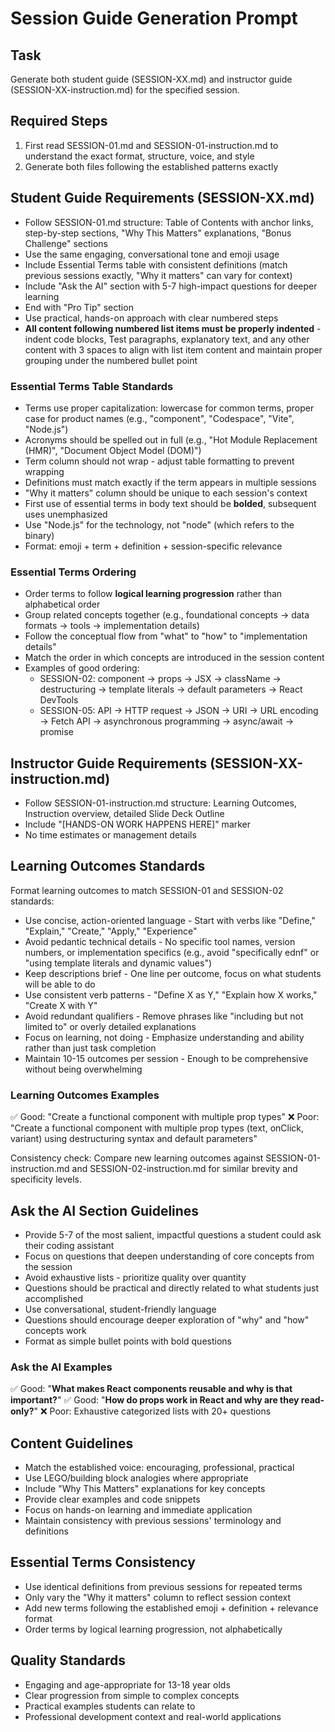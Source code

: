 # Session Guide Generation Prompt

## Task
Generate both student guide (SESSION-XX.md) and instructor guide (SESSION-XX-instruction.md) for the specified session.

## Required Steps
1. First read SESSION-01.md and SESSION-01-instruction.md to understand the exact format, structure, voice, and style
2. Generate both files following the established patterns exactly

## Student Guide Requirements (SESSION-XX.md)
- Follow SESSION-01.md structure: Table of Contents with anchor links, step-by-step sections, "Why This Matters" explanations, "Bonus Challenge" sections
- Use the same engaging, conversational tone and emoji usage
- Include Essential Terms table with consistent definitions (match previous sessions exactly, "Why it matters" can vary for context)
- Include "Ask the AI" section with 5-7 high-impact questions for deeper learning
- End with "Pro Tip" section
- Use practical, hands-on approach with clear numbered steps
- **All content following numbered list items must be properly indented** - indent code blocks, Test paragraphs, explanatory text, and any other content with 3 spaces to align with list item content and maintain proper grouping under the numbered bullet point

### Essential Terms Table Standards
- Terms use proper capitalization: lowercase for common terms, proper case for product names (e.g., "component", "Codespace", "Vite", "Node.js")
- Acronyms should be spelled out in full (e.g., "Hot Module Replacement (HMR)", "Document Object Model (DOM)")
- Term column should not wrap - adjust table formatting to prevent wrapping
- Definitions must match exactly if the term appears in multiple sessions
- "Why it matters" column should be unique to each session's context
- First use of essential terms in body text should be **bolded**, subsequent uses unemphasized
- Use "Node.js" for the technology, not "node" (which refers to the binary)
- Format: emoji + term + definition + session-specific relevance

### Essential Terms Ordering
- Order terms to follow **logical learning progression** rather than alphabetical order
- Group related concepts together (e.g., foundational concepts → data formats → tools → implementation details)
- Follow the conceptual flow from "what" to "how" to "implementation details"
- Match the order in which concepts are introduced in the session content
- Examples of good ordering:
  - SESSION-02: component → props → JSX → className → destructuring → template literals → default parameters → React DevTools
  - SESSION-05: API → HTTP request → JSON → URI → URL encoding → Fetch API → asynchronous programming → async/await → promise

## Instructor Guide Requirements (SESSION-XX-instruction.md)
- Follow SESSION-01-instruction.md structure: Learning Outcomes, Instruction overview, detailed Slide Deck Outline
- Include "[HANDS-ON WORK HAPPENS HERE]" marker
- No time estimates or management details

## Learning Outcomes Standards
Format learning outcomes to match SESSION-01 and SESSION-02 standards:
- Use concise, action-oriented language - Start with verbs like "Define," "Explain," "Create," "Apply," "Experience"
- Avoid pedantic technical details - No specific tool names, version numbers, or implementation specifics (e.g., avoid "specifically ednf" or "using template literals and dynamic values")
- Keep descriptions brief - One line per outcome, focus on what students will be able to do
- Use consistent verb patterns - "Define X as Y," "Explain how X works," "Create X with Y"
- Avoid redundant qualifiers - Remove phrases like "including but not limited to" or overly detailed explanations
- Focus on learning, not doing - Emphasize understanding and ability rather than just task completion
- Maintain 10-15 outcomes per session - Enough to be comprehensive without being overwhelming

### Learning Outcomes Examples
✅ Good: "Create a functional component with multiple prop types"
❌ Poor: "Create a functional component with multiple prop types (text, onClick, variant) using destructuring syntax and default parameters"

Consistency check: Compare new learning outcomes against SESSION-01-instruction.md and SESSION-02-instruction.md for similar brevity and specificity levels.

## Ask the AI Section Guidelines
- Provide 5-7 of the most salient, impactful questions a student could ask their coding assistant
- Focus on questions that deepen understanding of core concepts from the session
- Avoid exhaustive lists - prioritize quality over quantity
- Questions should be practical and directly related to what students just accomplished
- Use conversational, student-friendly language
- Questions should encourage deeper exploration of "why" and "how" concepts work
- Format as simple bullet points with bold questions

### Ask the AI Examples
✅ Good: "**What makes React components reusable and why is that important?**"
✅ Good: "**How do props work in React and why are they read-only?**"
❌ Poor: Exhaustive categorized lists with 20+ questions

## Content Guidelines
- Match the established voice: encouraging, professional, practical
- Use LEGO/building block analogies where appropriate
- Include "Why This Matters" explanations for key concepts
- Provide clear examples and code snippets
- Focus on hands-on learning and immediate application
- Maintain consistency with previous sessions' terminology and definitions

## Essential Terms Consistency
- Use identical definitions from previous sessions for repeated terms
- Only vary the "Why it matters" column to reflect session context
- Add new terms following the established emoji + definition + relevance format
- Order terms by logical learning progression, not alphabetically

## Quality Standards
- Engaging and age-appropriate for 13-18 year olds
- Clear progression from simple to complex concepts
- Practical examples students can relate to
- Professional development context and real-world applications